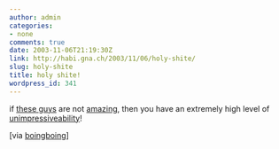 ```yaml
---
author: admin
categories:
- none
comments: true
date: 2003-11-06T21:19:30Z
link: http://habi.gna.ch/2003/11/06/holy-shite/
slug: holy-shite
title: holy shite!
wordpress_id: 341
---
```


if [these guys](http://perso.wanadoo.fr/parkour/parkourenglish/page16.html) are not [amazing](http://www.le-parkour.com/speedairman.ram), then you have an extremely high level of [unimpressiveability](http://dict.leo.org/?p=5qvU.&search=unimpressive)!

[via [boingboing](http://boingboing.net/2003_11_01_archive.html#106814498918251939)]
